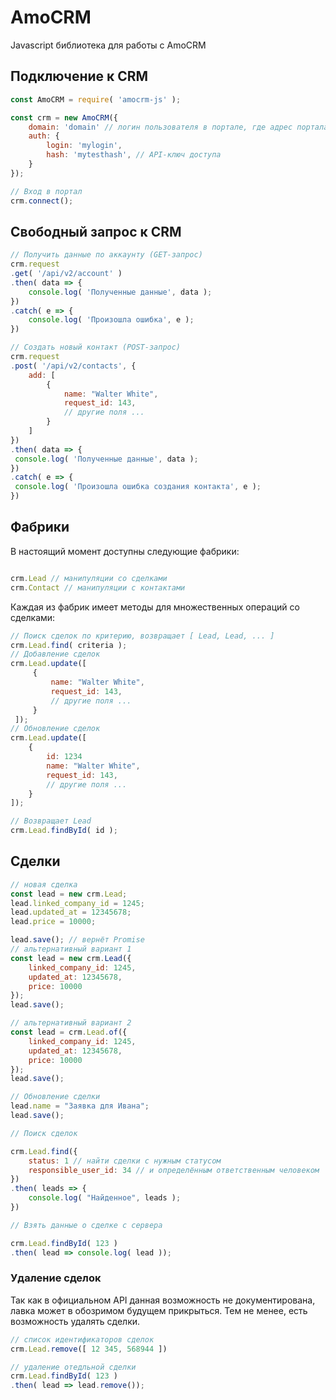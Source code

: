 # AmoCRM
Javascript библиотека для работы с AmoCRM

## Подключение к CRM
```js
const AmoCRM = require( 'amocrm-js' );

const crm = new AmoCRM({
    domain: 'domain' // логин пользователя в портале, где адрес портала mydomain.amocrm.ru
    auth: {
        login: 'mylogin',
        hash: 'mytesthash', // API-ключ доступа
    }
});

// Вход в портал
crm.connect();
```

## Свободный запрос к CRM

```js
// Получить данные по аккаунту (GET-запрос)
crm.request
.get( '/api/v2/account' )
.then( data => {
    console.log( 'Полученные данные', data );
})
.catch( e => {
    console.log( 'Произошла ошибка', e );
})

// Создать новый контакт (POST-запрос)
crm.request
.post( '/api/v2/contacts', {
    add: [
        {
            name: "Walter White",
            request_id: 143,
            // другие поля ...
        }
    ]
})
.then( data => {
 console.log( 'Полученные данные', data );
})
.catch( e => {
 console.log( 'Произошла ошибка создания контакта', e );
})
```

## Фабрики

В настоящий момент доступны следующие фабрики:

```js

crm.Lead // манипуляции со сделками
crm.Contact // манипуляции с контактами
```

Каждая из фабрик имеет методы для множественных операций со сделками:

```js
// Поиск сделок по критерию, возвращает [ Lead, Lead, ... ]
crm.Lead.find( criteria );
// Добавление сделок
crm.Lead.update([
     {
         name: "Walter White",
         request_id: 143,
         // другие поля ...
     }
 ]);
// Обновление сделок
crm.Lead.update([
    {
        id: 1234
        name: "Walter White",
        request_id: 143,
        // другие поля ...
    }
]);

// Возвращает Lead
crm.Lead.findById( id );
```

## Сделки

```js
// новая сделка
const lead = new crm.Lead;
lead.linked_company_id = 1245;
lead.updated_at = 12345678;
lead.price = 10000;

lead.save(); // вернёт Promise
// альтернативный вариант 1
const lead = new crm.Lead({
    linked_company_id: 1245,
    updated_at: 12345678,
    price: 10000
});
lead.save();

// альтернативный вариант 2
const lead = crm.Lead.of({
    linked_company_id: 1245,
    updated_at: 12345678,
    price: 10000
});
lead.save();

// Обновление сделки
lead.name = "Заявка для Ивана";
lead.save();

// Поиск сделок

crm.Lead.find({
    status: 1 // найти сделки с нужным статусом
    responsible_user_id: 34 // и определённым ответственным человеком 
})
.then( leads => {
    console.log( "Найденное", leads );
})

// Взять данные о сделке с сервера

crm.Lead.findById( 123 )
.then( lead => console.log( lead ));

```

### Удаление сделок

Так как в официальном API данная возможность не документирована, лавка может в обозримом будущем прикрыться.
Тем не менее, есть возможность удалять сделки.

```js
// список идентификаторов сделок
crm.Lead.remove([ 12 345, 568944 ])

// удаление отедльной сделки
crm.Lead.findById( 123 )
.then( lead => lead.remove());
```
